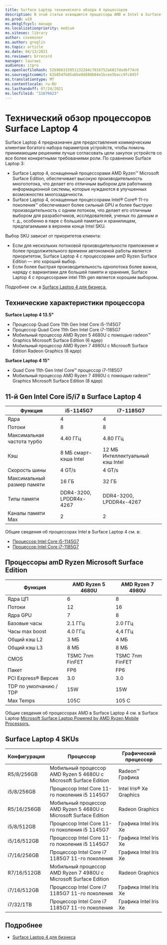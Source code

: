 ```yaml
---
title: Surface Laptop технического обзора 4 процессоров
description: В этой статье освещаются процессоры AMD и Intel в Surface Laptop 4.
ms.prod: w10
ms.mktglfcycl: manage
ms.localizationpriority: medium
ms.sitesec: library
author: coveminer
ms.author: greglin
ms.topic: article
ms.date: 04/13/2021
ms.reviewer: brrecord
manager: laurawi
audience: itpro
ms.openlocfilehash: 52b988315951132284c7016752a6817dadbf74c6
ms.sourcegitcommit: 62b85dfb85abbe0d880b04e1bcee5bacc9fc045f
ms.translationtype: MT
ms.contentlocale: ru-RU
ms.lasthandoff: 07/24/2021
ms.locfileid: "11676623"
---
```

# <a name="surface-laptop-4-processors-tech-overview"></a>Технический обзор процессоров Surface Laptop 4

Surface Laptop 4 предназначен для предоставления коммерческим клиентам богатого набора параметров устройств, чтобы помочь принимающим решениям лучше согласовать цели закупок устройств со все более конкретными требованиями роли. По сравнению Surface Laptop 3:

- Surface Laptop 4, оснащенный процессорами AMD Ryzen™ Microsoft Surface Edition, обеспечивает высокую производительность многопотока, что делает его отличным выбором для работников информационной системы, которые нуждаются в улучшенных возможностях многозадачности.
- Surface Laptop 4, оснащенные процессорами Intel® Core® 11-го поколения™ обеспечивают более сильный GPU и более быструю производительность с одним потоком, что делает его отличным выбором для разработчиков, исследователей, ученых по данным и т. д., особенно в паре с большей памятью и хранилищем, предлагаемыми в верхнем конце Intel SKU.

Выбор SKU зависит от приоритетов клиента:

- Если для нескольких потоковой производительности приложения и более продолжительного времени автономной работы является приоритетом, Surface Laptop 4 с процессорами amD Ryzen Surface Edition — это хороший выбор.
- Если более быстрая производительность однопотока более важна, наряду с вариантами для большей памяти и хранения, Surface Laptop 4 с процессорами intel 11th gen является хорошим выбором.

Подробнее см. в [Surface Laptop 4 для бизнеса.](https://www.microsoft.com/surface/business/surface-laptop-4)

## <a name="processor-tech-specs"></a>Технические характеристики процессора

**Surface Laptop 4 13.5"**

- Процессор Quad Core 11th Gen Intel Core i5-1145G7
- Процессор Quad Core 11th Gen Intel Core i7-1185G7
- Мобильный процессор AMD Ryzen 5 4680U с помощью radeon™ Graphics Microsoft Surface Edition (6 ядер)
- Мобильный процессор AMD Ryzen 7 4980U с Microsoft Surface Edition Radeon Graphics (8 ядер)

**Surface Laptop 4 15"**

- Quad Core 11th Gen Intel Core™ процессор i7-1185G7
- Мобильный процессор AMD Ryzen 7 4980U с помощью radeon™ Graphics Microsoft Surface Edition (8 ядер)

 

## <a name="11th-gen-intel-core-i5i7-in-surface-laptop-4"></a>11-й Gen Intel Core i5/i7 в Surface Laptop 4

| Функция                                    | i5-1145G7               | i7-1185G7               |
| ------------------------------------------ | ----------------------- | ----------------------- |
| Ядра                                 | 4                       | 4                       |
| Потоки                               | 8                       | 8                       |
| Максимальная частота турбо                        | 4.40 ГГц                | 4.80 ГГц                |
| Кэш                                      | 8 МБ смарт-кэша Intel  | 12 МБ Интеллектуальный кэш Intel |
| Скорость шины                                  | 4 GT/s                  | 4 GT/s                  |
| Максимальный размер памяти  | 16 ГБ                   | 32 ГБ                   |
| Типы памяти                               | DDR4-3200, LPDDR4x-4267 | DDR4-3200, LPDDR4x-4267 |
| Каналы памяти Max                   | 2                       | 2                       |


Общие сведения об процессорах Intel в Surface Laptop 4 см. в:

- [Процессор Intel Core i5-1145G7](https://www.intel.com/content/www/us/en/products/sku/208660/intel-core-i51145g7-processor-8m-cache-up-to-4-40-ghz-with-ipu/specifications.html) 
- [Процессор Intel Core i7-1185G7](https://www.intel.com/content/www/us/en/products/sku/208664/intel-core-i71185g7-processor-12m-cache-up-to-4-80-ghz-with-ipu/specifications.html) 

## <a name="amd-ryzen-microsoft-surface-edition-processors"></a>Процессоры amD Ryzen Microsoft Surface Edition

| Функция              | AMD Ryzen 5 4680U | AMD Ryzen 7 4980U |
| -------------------- | ----------------- | ----------------- |
| Ядра ЦП            | 6                 | 8                 |
| Потоки              | 12                | 16                |
| Ядра GPU            | 7                 | 8                 |
| Базовые часы           | 2.1 ГГц           | 2.0 ГГц           |
| Часы max boost      | 4.0 ГГц           | 4,4 ГГц           |
| Общий кэш L2       | 3 MБ              | 4 MБ              |
| Общий кэш L3       | 8 МБ              | 8 МБ              |
| CMOS                 | TSMC 7nm FinFET   | TSMC 7nm FinFET   |
| Пакет              | FP6               | FP6               |
| PCI Express® Версия | 3.0               | 3.0               |
| TDP по умолчанию / TDP    | 15W               | 15W               |
| Max Temps            | 105C              | 105 C             |

Общие сведения об процессорах AMD в Surface Laptop 4 см. в Surface Laptop [Microsoft Surface Laptop Powered by AMD Ryzen Mobile Processors.](https://www.amd.com/processors/ryzen-surface-edition)

## <a name="surface-laptop-4-skus"></a>Surface Laptop 4 SKUs

| Конфигурация | Процессор                                                         | Графический процессор                    |
| ------------- | ----------------------------------------------------------------- | ---------------------- |
| R5/8/256GB    | Мобильный процессор AMD Ryzen 5 4680U с Microsoft Surface Edition | Radeon™ Графика       |
| i5/8/256GB    | Процессор Intel Core 11-го поколения i5 1145G7                          | Intel Iris® Xe Graphics |
| R5/16/256GB   | Мобильный процессор AMD Ryzen 5 4680U с Microsoft Surface Edition | Radeon Graphics        |
| i5/8/512GB    | Процессор Intel Core 11-го поколения i5 1145G7                           | Графика Intel Iris Xe |
| i5/16/512GB   | Процессор Intel Core 11-го поколения i5 1145G7                           | Графика Intel Iris Xe |
| i7/16/256GB   | Процессор Intel Core i7 1185G7 11-го поколения                           | Графика Intel Iris Xe |
| R7/16/512GB   | Мобильный процессор AMD Ryzen 7 4980U с Microsoft Surface Edition | Radeon Graphics        |
| i7/16/512GB   | Процессор Intel Core i7 1185G7 11-го поколения                           | Графика Intel Iris Xe |
| i7/32/1TB     | Процессор Intel Core i7 1185G7 11-го поколения                           | Графика Intel Iris Xe |


## <a name="learn-more"></a>Подробнее

- [Surface Laptop 4 для бизнеса](https://www.microsoft.com/surface/business/surface-laptop-4)